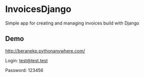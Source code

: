 # InvoicesDjango

Simple app for creating and managing invoices build with Django


## Demo 
http://beranekp.pythonanywhere.com/

Login: test@test.test

Password: 123456
